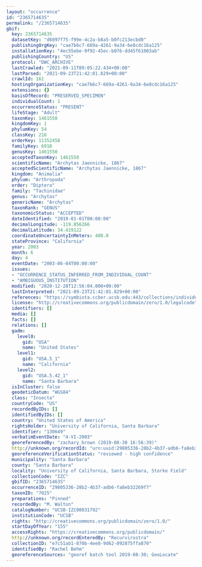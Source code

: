 ```yaml
---
layout: "occurrence"
id: "2365714635"
permalink: "/2365714635"
gbif:
  key: 2365714635
  datasetKey: "d6097f75-f99e-4c2a-b8a5-b0fc213ecbd0"
  publishingOrgKey: "cae7b6c7-669a-4261-9a34-6e8cdc16a125"
  installationKey: "4ec55ebe-9f92-45ec-b076-dd45f61003ab"
  publishingCountry: "US"
  protocol: "DWC_ARCHIVE"
  lastCrawled: "2021-09-11T09:05:22.434+00:00"
  lastParsed: "2021-09-23T21:42:01.829+00:00"
  crawlId: 161
  hostingOrganizationKey: "cae7b6c7-669a-4261-9a34-6e8cdc16a125"
  extensions: {}
  basisOfRecord: "PRESERVED_SPECIMEN"
  individualCount: 1
  occurrenceStatus: "PRESENT"
  lifeStage: "Adult"
  taxonKey: 1461550
  kingdomKey: 1
  phylumKey: 54
  classKey: 216
  orderKey: 11352458
  familyKey: 6918
  genusKey: 1461550
  acceptedTaxonKey: 1461550
  scientificName: "Archytas Jaennicke, 1867"
  acceptedScientificName: "Archytas Jaennicke, 1867"
  kingdom: "Animalia"
  phylum: "Arthropoda"
  order: "Diptera"
  family: "Tachinidae"
  genus: "Archytas"
  genericName: "Archytas"
  taxonRank: "GENUS"
  taxonomicStatus: "ACCEPTED"
  dateIdentified: "2019-01-01T00:00:00"
  decimalLongitude: -119.856266
  decimalLatitude: 34.419122
  coordinateUncertaintyInMeters: 400.0
  stateProvince: "California"
  year: 2003
  month: 6
  day: 4
  eventDate: "2003-06-04T00:00:00"
  issues:
  - "OCCURRENCE_STATUS_INFERRED_FROM_INDIVIDUAL_COUNT"
  - "AMBIGUOUS_INSTITUTION"
  modified: "2020-12-28T12:56:04.000+00:00"
  lastInterpreted: "2021-09-23T21:42:01.829+00:00"
  references: "https://symbiota.ccber.ucsb.edu:443/collections/individual/index.php?occid=130649"
  license: "http://creativecommons.org/publicdomain/zero/1.0/legalcode"
  identifiers: []
  media: []
  facts: []
  relations: []
  gadm:
    level0:
      gid: "USA"
      name: "United States"
    level1:
      gid: "USA.5_1"
      name: "California"
    level2:
      gid: "USA.5.42_1"
      name: "Santa Barbara"
  isInCluster: false
  geodeticDatum: "WGS84"
  class: "Insecta"
  countryCode: "US"
  recordedByIDs: []
  identifiedByIDs: []
  country: "United States of America"
  rightsHolder: "University of California, Santa Barbara"
  identifier: "130649"
  verbatimEventDate: "4-VI-2003"
  georeferencedBy: "zachary_brown (2019-08-30 16:56:39)"
  http://unknown.org/recordId: "urn:uuid:29805336-28b2-4b37-adb6-fa8eb32269f7"
  georeferenceVerificationStatus: "reviewed - high confidence"
  municipality: "Santa Barbara"
  county: "Santa Barbara"
  locality: "University of California, Santa Barbara, Storke Field"
  collectionCode: "IZC"
  gbifID: "2365714635"
  occurrenceID: "29805336-28b2-4b37-adb6-fa8eb32269f7"
  taxonID: "7025"
  preparations: "Pinned"
  recordedBy: "M. Walton"
  catalogNumber: "UCSB-IZC00031792"
  institutionCode: "UCSB"
  rights: "http://creativecommons.org/publicdomain/zero/1.0/"
  startDayOfYear: "155"
  accessRights: "https://creativecommons.org/publicdomain/"
  http://unknown.org/recordEnteredBy: "Recurvirostra"
  collectionID: "e7c51ab1-870b-4ee8-9d62-092875ffa870"
  identifiedBy: "Rachel Behm"
  georeferenceSources: "georef batch tool 2019-08-30; GeoLocate"
---
```

